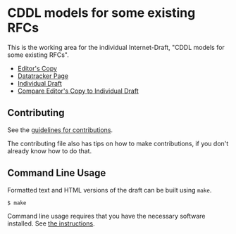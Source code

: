 <!-- regenerate: on (set to off if you edit this file) -->

# CDDL models for some existing RFCs

This is the working area for the individual Internet-Draft, "CDDL models for some existing RFCs".

* [Editor's Copy](https://cabo.github.io/common-cddl/#go.draft-bormann-cbor-rfc-cddl-models.html)
* [Datatracker Page](https://datatracker.ietf.org/doc/draft-bormann-cbor-rfc-cddl-models)
* [Individual Draft](https://datatracker.ietf.org/doc/html/draft-bormann-cbor-rfc-cddl-models)
* [Compare Editor's Copy to Individual Draft](https://cabo.github.io/common-cddl/#go.draft-bormann-cbor-rfc-cddl-models.diff)


## Contributing

See the
[guidelines for contributions](https://github.com/cabo/common-cddl/blob/main/CONTRIBUTING.md).

The contributing file also has tips on how to make contributions, if you
don't already know how to do that.

## Command Line Usage

Formatted text and HTML versions of the draft can be built using `make`.

```sh
$ make
```

Command line usage requires that you have the necessary software installed.  See
[the instructions](https://github.com/martinthomson/i-d-template/blob/main/doc/SETUP.md).

